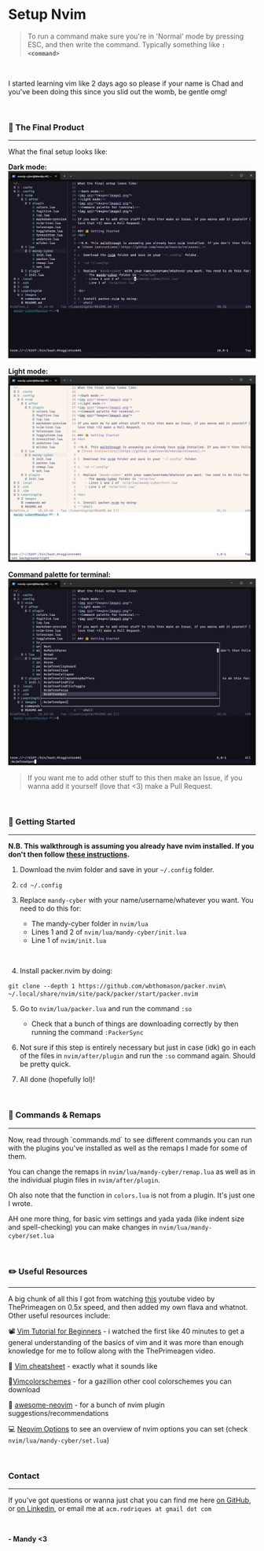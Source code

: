 # Setup Nvim
> To run a command make sure you're in 'Normal' mode by pressing ESC, and then write the command. Typically something like **`:<command>`**

<br>

I started learning vim like 2 days ago so please if your name is Chad and you've been doing this since you slid out the womb, be gentle omg!

<br>

### 🧠 The Final Product
<hr>
What the final setup looks like:

**Dark mode:**
<img src="images/image1.png">
<br>

**Light mode:**
<img src="images/image2.png">
<br>

**Command palette for terminal:**
<img src="images/image3.png">
<br>

> If you want me to add other stuff to this then make an Issue, if you wanna add it yourself (love that <3) make a Pull Request.

<br>

### 🤗 Getting Started
<hr>

**N.B. This walkthrough is assuming you already have nvim installed. If you don't then follow [these instructions](https://github.com/neovim/neovim/releases).**

1. Download the nvim folder and save in your `~/.config` folder.

2. `cd ~/.config`

3. Replace `mandy-cyber` with your name/username/whatever you want. You need to do this for:
    - The mandy-cyber folder in `nvim/lua`
    - Lines 1 and 2 of `nvim/lua/mandy-cyber/init.lua`
    - Line 1 of `nvim/init.lua`

<br>

4. Install packer.nvim by doing:
```shell
git clone --depth 1 https://github.com/wbthomason/packer.nvim\
~/.local/share/nvim/site/pack/packer/start/packer.nvim
```

5. Go to `nvim/lua/packer.lua` and run the command `:so`
    - Check that a bunch of things are downloading correctly by then running the command `:PackerSync`


6. Not sure if this step is entirely necessary but just in case (idk) go in each of the files in `nvim/after/plugin` and run the `:so` command again. Should be pretty quick.


7. All done (hopefully lol)!

<br>


### 🤖 Commands & Remaps
<hr>
Now, read through `commands.md` to see different commands you can run with the plugins you've installed as well as the remaps I made for some of them.

You can change the remaps in `nvim/lua/mandy-cyber/remap.lua` as well as in the individual plugin files in `nvim/after/plugin`.

Oh also note that the function in `colors.lua` is not from a plugin. It's just one I wrote.

AH one more thing, for basic vim settings and yada yada (like indent size and spell-checking) you can make changes in `nvim/lua/mandy-cyber/set.lua`

<br>

### ✏️ Useful Resources
<hr>

A big chunk of all this I got from watching [this](https://www.youtube.com/watch?v=w7i4amO_zaE) youtube video by ThePrimeagen on 0.5x speed, and then added my own flava and whatnot. Other useful resources include:

📽️ [Vim Tutorial for Beginners](https://www.youtube.com/watch?v=RZ4p-saaQkc&t=2724s&pp=ygURdmltIGZvciBiZWdpbm5lcnM%3D) - i watched the first like 40 minutes to get a general understanding of the basics of vim and it was more than enough knowledge for me to follow along with the ThePrimeagen video.

💖 [Vim cheatsheet](https://devhints.io/vim) - exactly what it sounds like

🎨[Vimcolorschemes](https://vimcolorschemes.com/) - for a gazillion other cool colorschemes you can download

🥳 [awesome-neovim](https://github.com/rockerBOO/awesome-neovim) - for a bunch of nvim plugin suggestions/recommendations

💻 [Neovim Options](https://neovim.io/doc/user/options.html) to see an overview of nvim options you can set (check `nvim/lua/mandy-cyber/set.lua`)

<br>

### Contact
<hr>

If you've got questions or wanna just chat you can find me here [on GitHub](https://www.github.com/Mandy-cyber), or [on Linkedin](), or email me at `acm.rodriques at gmail dot com` 

<br>

**- Mandy <3**

